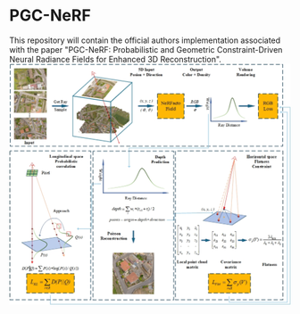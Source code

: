 # PGC-NeRF
This repository will contain the official authors implementation associated with the paper "PGC-NeRF: Probabilistic and Geometric Constraint-Driven Neural Radiance Fields for Enhanced 3D Reconstruction".
![image](https://github.com/hardworkingcompiler/PGC-NeRF/blob/main/pipeline.jpg)

